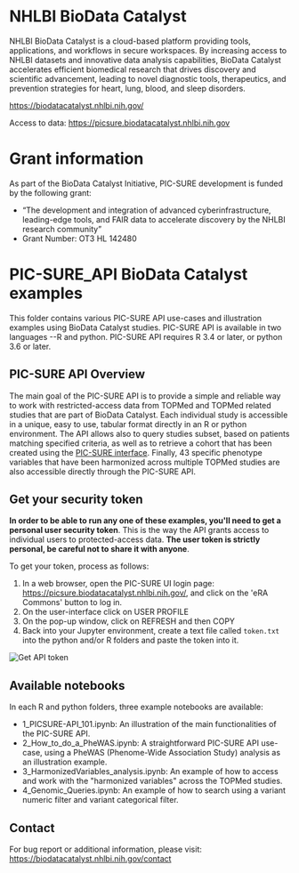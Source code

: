 # NHLBI BioData Catalyst
NHLBI BioData Catalyst is a cloud-based platform providing tools, applications, and workflows in secure workspaces. By increasing access to NHLBI datasets and innovative data analysis capabilities, BioData Catalyst accelerates efficient biomedical research that drives discovery and scientific advancement, leading to novel diagnostic tools, therapeutics, and prevention strategies for heart, lung, blood, and sleep disorders.

https://biodatacatalyst.nhlbi.nih.gov/

Access to data: https://picsure.biodatacatalyst.nhlbi.nih.gov

# Grant information

As part of the BioData Catalyst Initiative, PIC-SURE development is funded by the following grant:
- “The development and integration of advanced cyberinfrastructure, leading-edge tools, and FAIR data to accelerate discovery by the NHLBI research community”
- Grant Number: OT3 HL 142480

# PIC-SURE_API BioData Catalyst examples

This folder contains various PIC-SURE API use-cases and illustration examples using BioData Catalyst studies. PIC-SURE API is available in two languages --R and python. PIC-SURE API requires R 3.4 or later, or python 3.6 or later.


## PIC-SURE API Overview

The main goal of the PIC-SURE API is to provide a simple and reliable way to work with restricted-access data from TOPMed and TOPMed related studies that are part of BioData Catalyst. Each individual study is accessible in a unique, easy to use, tabular format directly in an R or python environment. The API allows also to query studies subset, based on patients matching specified criteria, as well as to retrieve a cohort that has been created using the [PIC-SURE interface](https://picsure.biodatacatalyst.nhlbi.nih.gov). Finally, 43 specific phenotype variables that have been harmonized across multiple TOPMed studies are also accessible directly through the PIC-SURE API. 

## Get your security token

**In order to be able to run any one of these examples, you'll need to get a personal user security token**. This is the way the API grants access to individual users to protected-access data. **The user token is strictly personal, be careful not to share it with anyone**.

To get your token, process as follows:
1. In a web browser, open the PIC-SURE UI login page: https://picsure.biodatacatalyst.nhlbi.nih.gov/, and click on the 'eRA Commons' button to log in.
2. On the user-interface click on USER PROFILE
3. On the pop-up window, click on REFRESH and then COPY
4. Back into your Jupyter environment, create a text file called `token.txt` into the python and/or R folders and paste the token into it.

![Get API token](imgs/get_your_token.gif)

## Available notebooks

In each R and python folders, three example notebooks are available: 
- 1_PICSURE-API_101.ipynb: An illustration of the main functionalities of the PIC-SURE API.
- 2_How_to_do_a_PheWAS.ipynb: A straightforward PIC-SURE API use-case, using a PheWAS (Phenome-Wide Association Study) analysis as an illustration example.
- 3_HarmonizedVariables_analysis.ipynb: An example of how to access and work with the "harmonized variables" across the TOPMed studies.
- 4_Genomic_Queries.ipynb: An example of how to search using a variant numeric filter and variant categorical filter. 

## Contact

For bug report or additional information, please visit: https://biodatacatalyst.nhlbi.nih.gov/contact





